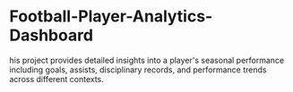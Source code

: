 # Football-Player-Analytics-Dashboard
his project provides detailed insights into a player's seasonal performance including goals, assists, disciplinary records, and performance trends across different contexts.
